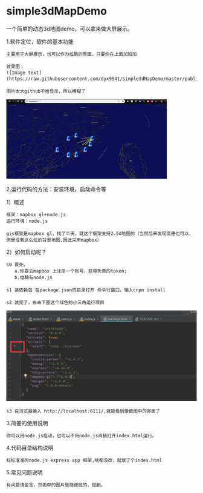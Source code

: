 # simple3dMapDemo
一个简单的动态3d地图demo，可以拿来做大屏展示。


1.软件定位，软件的基本功能

    主要用于大屏展示，也可以作为炫酷的界面，只要你在上面加加加
   
    效果图：
    ![Image text](https://raw.githubusercontent.com/dyx9541/simple3dMapDemo/master/public/images/demo1.png)
    
    图片太大github不给显示，所以模糊了
![Image text](https://raw.githubusercontent.com/dyx9541/simple3dMapDemo/master/public/images/demo.gif)

   
2.运行代码的方法：安装环境，启动命令等

  1）概述
  
    框架：mapbox gl+node.js
    运行环境：node.js

    gis框架是mapbox gl，找了半天，就这个框架支持2.5d地图的（当然后来发现高德也可以，但是没有这么炫的背景地图,因此采用mapbox）

  2）如何启动呢？
  
    s0 首先，
       a.你要去mapbox 上注册一个账号，获得免费的token;
       b.电脑有node.js

    s1 装依赖包 在package.json的目录打开 命令行窗口，输入cnpm install

    s2 装完了，右击下图这个绿色的小三角运行项目
![Image text](https://raw.githubusercontent.com/dyx9541/simple3dMapDemo/master/public/images/QQ%E6%88%AA%E5%9B%BE20190615134031.png)

    s3 在浏览器输入 http://localhost:6111/,就能看到像截图中的界面了


3.简要的使用说明

    你可以用node.js启动，也可以不用node.js直接打开index.html运行。

4.代码目录结构说明

    标标准准的node.js express app 框架,啥都没改，就放了个index.html

5.常见问题说明

    有问题请留言，页面中的图片是随便找的，侵删。
